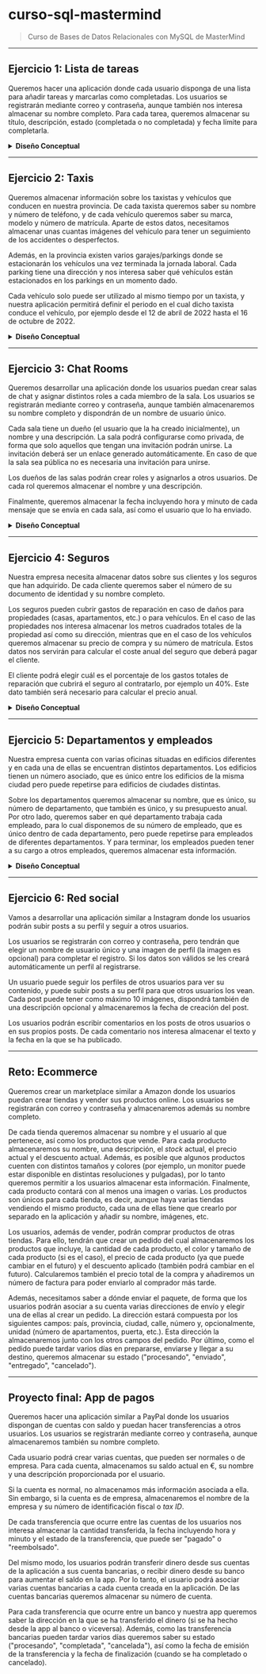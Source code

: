 # curso-sql-mastermind

> Curso de Bases de Datos Relacionales con MySQL de MasterMind

---

## **Ejercicio 1: Lista de tareas**

Queremos hacer una aplicación donde cada usuario disponga de una lista para añadir tareas y marcarlas como completadas. Los usuarios se registrarán mediante correo y contraseña, aunque también nos interesa almacenar su nombre completo. Para cada tarea, queremos almacenar su título, descripción, estado (completada o no completada) y fecha límite para completarla.

<details>
  <summary><strong>Diseño Conceptual</strong></summary>

  ![Conceptual.png](Ejercicio_1/Conceptual.png)

</details>  
    

---

## **Ejercicio 2: Taxis**

Queremos almacenar información sobre los taxistas y vehículos que conducen en nuestra provincia. De cada taxista queremos saber su nombre y número de teléfono, y de cada vehículo queremos saber su marca, modelo y número de matrícula. Aparte de estos datos, necesitamos almacenar unas cuantas imágenes del vehículo para tener un seguimiento de los accidentes o desperfectos.

Además, en la provincia existen varios garajes/parkings donde se estacionarán los vehículos una vez terminada la jornada laboral. Cada parking tiene una dirección y nos interesa saber qué vehículos están estacionados en los parkings en un momento dado.

Cada vehículo solo puede ser utilizado al mismo tiempo por un taxista, y nuestra aplicación permitirá definir el periodo en el cual dicho taxista conduce el vehículo, por ejemplo desde el 12 de abril de 2022 hasta el 16 de octubre de 2022.

<details>
  <summary><strong>Diseño Conceptual</strong></summary>

  ![Conceptual.png](Ejercicio_2/Conceptual.png)

</details>  
    

---

## **Ejercicio 3: Chat Rooms**

Queremos desarrollar una aplicación donde los usuarios puedan crear salas de chat y asignar distintos roles a cada miembro de la sala. Los usuarios se registrarán mediante correo y contraseña, aunque también almacenaremos su nombre completo y dispondrán de un nombre de usuario único.

Cada sala tiene un dueño (el usuario que la ha creado inicialmente), un nombre y una descripción. La sala podrá configurarse como privada, de forma que solo aquellos que tengan una invitación podrán unirse. La invitación deberá ser un enlace generado automáticamente. En caso de que la sala sea pública no es necesaria una invitación para unirse.

Los dueños de las salas podrán crear roles y asignarlos a otros usuarios. De cada rol queremos almacenar el nombre y una descripción.

Finalmente, queremos almacenar la fecha incluyendo hora y minuto de cada mensaje que se envía en cada sala, así como el usuario que lo ha enviado.

<details>
  <summary><strong>Diseño Conceptual</strong></summary>

  ![Conceptual.png](Ejercicio_3/Conceptual.png)

</details>  
    

---

## **Ejercicio 4: Seguros**

Nuestra empresa necesita almacenar datos sobre sus clientes y los seguros que han adquirido. De cada cliente queremos saber el número de su documento de identidad y su nombre completo.

Los seguros pueden cubrir gastos de reparación en caso de daños para propiedades (casas, apartamentos, etc.) o para vehículos. En el caso de las propiedades nos interesa almacenar los metros cuadrados totales de la propiedad así como su dirección, mientras que en el caso de los vehículos queremos almacenar su precio de compra y su número de matrícula. Estos datos nos servirán para calcular el coste anual del seguro que deberá pagar el cliente.

El cliente podrá elegir cuál es el porcentaje de los gastos totales de reparación que cubrirá el seguro al contratarlo, por ejemplo un 40%. Este dato también será necesario para calcular el precio anual.

<details>
  <summary><strong>Diseño Conceptual</strong></summary>

  ![Conceptual.png](Ejercicio_4/Conceptual.png)

</details>    


---

## **Ejercicio 5: Departamentos y empleados**

Nuestra empresa cuenta con varias oficinas situadas en edificios diferentes y en cada una de ellas se encuentran distintos departamentos. Los edificios tienen un número asociado, que es único entre los edificios de la misma ciudad pero puede repetirse para edificios de ciudades distintas.

Sobre los departamentos queremos almacenar su nombre, que es único, su número de departamento, que también es único, y su presupuesto anual. Por otro lado, queremos saber en qué departamento trabaja cada empleado, para lo cual disponemos de su número de empleado, que es único dentro de cada departamento, pero puede repetirse para empleados de diferentes departamentos. Y para terminar, los empleados pueden tener a su cargo a otros empleados, queremos almacenar esta información.

<details>
  <summary><strong>Diseño Conceptual</strong></summary>

  ![Conceptual.png](Ejercicio_5/Conceptual.png)

</details>  



---

## **Ejercicio 6: Red social**

Vamos a desarrollar una aplicación similar a Instagram donde los usuarios podrán subir posts a su perfil y seguir a otros usuarios.

Los usuarios se registrarán con correo y contraseña, pero tendrán que elegir un nombre de usuario único y una imagen de perfil (la imagen es opcional) para completar el registro. Si los datos son válidos se les creará automáticamente un perfil al registrarse.

Un usuario puede seguir los perfiles de otros usuarios para ver su contenido, y puede subir posts a su perfil para que otros usuarios los vean. Cada post puede tener como máximo 10 imágenes, dispondrá también de una descripción opcional y almacenaremos la fecha de creación del post.

Los usuarios podrán escribir comentarios en los posts de otros usuarios o en sus propios posts. De cada comentario nos interesa almacenar el texto y la fecha en la que se ha publicado.

---

## **Reto: Ecommerce**

Queremos crear un marketplace similar a Amazon donde los usuarios puedan crear tiendas y vender sus productos online. Los usuarios se registrarán con correo y contraseña y almacenaremos además su nombre completo.

De cada tienda queremos almacenar su nombre y el usuario al que pertenece, así como los productos que vende. Para cada producto almacenaremos su nombre, una descripción, el *stock* actual, el precio actual y el descuento actual. Además, es posible que algunos productos cuenten con distintos tamaños y colores (por ejemplo, un monitor puede estar disponible en distintas resoluciones y pulgadas), por lo tanto queremos permitir a los usuarios almacenar esta información. Finalmente, cada producto contará con al menos una imagen o varias. Los productos son únicos para cada tienda, es decir, aunque haya varias tiendas vendiendo el mismo producto, cada una de ellas tiene que crearlo por separado en la aplicación y añadir su nombre, imágenes, etc.

Los usuarios, además de vender, podrán comprar productos de otras tiendas. Para ello, tendrán que crear un pedido del cual almacenaremos los productos que incluye, la cantidad de cada producto, el color y tamaño de cada producto (si es el caso), el precio de cada producto (ya que puede cambiar en el futuro) y el descuento aplicado (también podrá cambiar en el futuro). Calcularemos también el precio total de la compra y añadiremos un número de factura para poder enviarlo al comprador más tarde.

Además, necesitamos saber a dónde enviar el paquete, de forma que los usuarios podrán asociar a su cuenta varias direcciones de envío y elegir una de ellas al crear un pedido. La dirección estará compuesta por los siguientes campos: país, provincia, ciudad, calle, número y, opcionalmente, unidad (número de apartamentos, puerta, etc.). Esta dirección la almacenaremos junto con los otros campos del pedido. Por último, como el pedido puede tardar varios días en prepararse, enviarse y llegar a su destino, queremos almacenar su estado ("procesando", "enviado", "entregado", "cancelado").

---

## **Proyecto final: App de pagos**

Queremos hacer una aplicación similar a PayPal donde los usuarios dispongan de cuentas con saldo y puedan hacer transferencias a otros usuarios. Los usuarios se registrarán mediante correo y contraseña, aunque almacenaremos también su nombre completo.

Cada usuario podrá crear varias cuentas, que pueden ser normales o de empresa. Para cada cuenta, almacenamos su saldo actual en €, su nombre y una descripción proporcionada por el usuario.

Si la cuenta es normal, no almacenamos más información asociada a ella. Sin embargo, si la cuenta es de empresa, almacenaremos el nombre de la empresa y su número de identificación fiscal o *tax ID*.

De cada transferencia que ocurre entre las cuentas de los usuarios nos interesa almacenar la cantidad transferida, la fecha incluyendo hora y minuto y el estado de la transferencia, que puede ser "pagado" o "reembolsado".

Del mismo modo, los usuarios podrán transferir dinero desde sus cuentas de la aplicación a sus cuenta bancarias, o recibir dinero desde su banco para aumentar el saldo en la app. Por lo tanto, el usuario podrá asociar varias cuentas bancarias a cada cuenta creada en la aplicación. De las cuentas bancarias queremos almacenar su número de cuenta.

Para cada transferencia que ocurre entre un banco y nuestra app queremos saber la dirección en la que se ha transferido el dinero (si se ha hecho desde la app al banco o viceversa). Además, como las transferencia bancarias pueden tardar varios días queremos saber su estado ("procesando", "completada", "cancelada"), así como la fecha de emisión de la transferencia y la fecha de finalización (cuando se ha completado o cancelado).